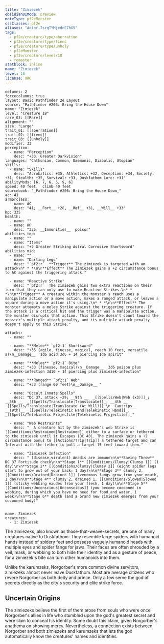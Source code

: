 ```yaml
---
title: "Zimiezek"
obsidianUIMode: preview
noteType: pf2eMonster
cssClasses: pf2e
aliases: "Actor.7srqTYMjednE7hX5" 
tags:
  - pf2e/creature/type/aberration
  - pf2e/creature/type/fiend
  - pf2e/creature/type/unholy
  - pf2eMonster
  - pf2e/creature/level/18
  - remaster
statblock: inline
name: "Zimiezek"
level: 18
license: ORC
---
```


```statblock
columns: 2
forcecolumns: true
layout: Basic Pathfinder 2e Layout
source: "Pathfinder #206: Bring the House Down"
name: "Zimiezek"
level: "Creature 18"
rare_03: [[Rare]]
alignment: ""
size: "Large"
trait_01: [[aberration]]
trait_02: [[fiend]]
trait_03: [[unholy]]
modifier: 33
perception:
  - name: "Perception"
    desc: "+33; Greater Darkvision"
languages: "Chthonian, Common, Daemonic, Diabolic, Utopian"
skills:
  - name: "Skills"
    desc: "Acrobatics: +35, Athletics: +32, Deception: +34, Society: +31, Stealth: +35, Survival: +33, Duskfathom Lore: +31"
abilityMods: [6, 7, 6, 5, 9, 6]
speed: 40 feet,  climb 40 feet
sourcebook: "_Pathfinder #206: Bring the House Down_"
ac: 41
armorclass:
  - name: AC
    desc: "41; __Fort__ +28, __Ref__ +31, __Will__ +33"
hp: 335
health:
  - name: ""
  - name: HP
    desc: "335; __Immunities__  poison"
abilities_top:
  - name: ""
  - name: "Items"
    desc: "+2 Greater Striking Astral Corrosive Shortsword"
abilities_mid:
  - name: ""
  - name: "Darting Legs"
    desc: "`pf2:r`  **Trigger** The zimiezek is targeted with an attack\n* * *\n\n**Effect** The Zimiezek gains a +2 circumstance bonus to AC against the triggering attack."

  - name: "Reactive Strike"
    desc: "`pf2:r`  The zimiezek gains two extra reactions on their turn that they can only use to make Reactive Strikes.\n* * *\n\n**Trigger** A creature within the monster's reach uses a manipulate action or a move action, makes a ranged attack, or leaves a square during a move action it's using.\n* * *\n\n**Effect** The monster attempts a melee Strike against the triggering creature. If the attack is a critical hit and the trigger was a manipulate action, the monster disrupts that action. This Strike doesn't count toward the monster's multiple attack penalty, and its multiple attack penalty doesn't apply to this Strike."

attacks:
  - name: ""

  - name: "**Melee** `pf2:1` Shortsword"
    desc: "+35 (agile, finesse, magical, reach 10 feet, versatile s)\n__Damage__  1d6 acid 3d6 + 14 piercing 1d6 spirit"

  - name: "**Melee** `pf2:1` Bite"
    desc: "+33 (finesse, magical)\n__Damage__  3d6 poison plus zimiezek-infection 3d10 + 14 piercing plus zimiezek-infection"

  - name: "**Ranged** `pf2:1` Web"
    desc: "+33 (range 60 feet)\n__Damage__ "

  - name: "Occult Innate Spells"
    desc: "DC 37, attack +29; __9th __  _[[Spells/Web|Web (x3)]]_; __5th __  _[[Spells/Translocate|Translocate]]_; __4th __  _[[Spells/Translocate|Translocate (At Will)]]_\n__Cantrips__  __(9th)__ _[[Spells/Telekinetic Hand|Telekinetic Hand]]_, _[[Spells/Telekinetic Projectile|Telekinetic Projectile]]_"

  - name: "Web Restraints"
    desc: "  A creature hit by the zimiezek's web Strike is [[Conditions/Restrained|Restrained]] either to a surface or tethered to the zimiezek until it Escapes (DC 40). The zimiezek gains a +2 circumstance bonus to [[Actions/Trip|Trip]] a tethered target and can Interact with the tether to pull a target 15 feet toward them."

  - name: "Zimiezek Infection"
    desc: " (disease,virulent) Anadis are immune\n\n**Saving Throw** DC 37 Fortitude check\n\n**Stage 1** [[Conditions/Clumsy|Clumsy 1]] (1 day)\n\n**Stage 2** [[Conditions/Clumsy|Clumsy 2]] (eight spider legs start to grow out of your back; 1 day)\n\n**Stage 3** clumsy 2, [[Conditions/Drained|Drained 1]] (venomous fangs grow from your mouth, 1 day)\n\n**Stage 4** clumsy 2, drained 1, [[Conditions/Slowed|Slowed 1]] (sticky webbing exudes from your flesh, 1 day)\n\n**Stage 5** [[Conditions/Unconscious|Unconscious]] (you become cocooned in webbing, during which you have no need for food and water, 1 week)\n\n**Stage 6** death (and a brand new zimiezek emerges from your cocooned body)"
 
```

```encounter-table
name: Zimiezek
creatures:
  - 1: Zimiezek
```



The zimiezeks, also known as those-that-weave-secrets, are one of many creatures native to Duskfathom. They resemble large spiders with humanoid hands instead of spidery feet and possess vaguely humanoid heads with multiple eyes and spider fangs for jaws. Their faces are often shrouded by a veil, mask, or webbing to both hide their identity and as a gesture of peace, for a zimiezek's bite can turn other humanoids into them.

Unlike the karumzeks, Norgorber's more common divine servitors, zimiezeks almost never leave Duskfathom. Most are average citizens who revere Norgorber as both deity and prince. Only a few serve the god of secrets directly as the city's security and elite strike force.

## Uncertain Origins

The zimiezeks believe the first of them arose from souls who were once Norgorber's allies in life who stumbled upon the god's greatest secret and were slain to conceal his identity. Some doubt this claim, given Norgorber's anathema on showing mercy. Nevertheless, a connection exists between Norgorber and both zimiezeks and karumzeks that lets the god automatically know the creatures' names and identities.
